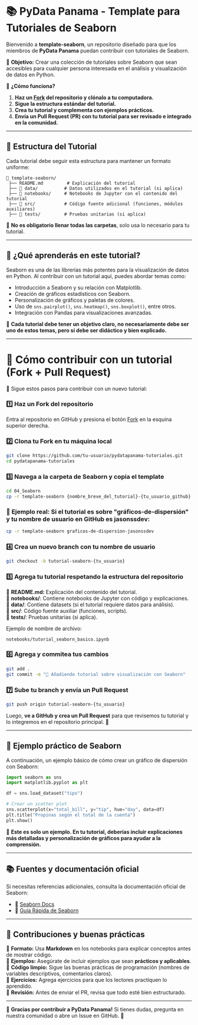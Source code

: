 # 📚 PyData Panama - Template para Tutoriales de Seaborn

Bienvenido a **template-seaborn**, un repositorio diseñado para que los miembros de **PyData Panama** puedan contribuir con tutoriales de Seaborn.

📌 **Objetivo:** Crear una colección de tutoriales sobre Seaborn que sean accesibles para cualquier persona interesada en el análisis y visualización de datos en Python.

📌 **¿Cómo funciona?**
1. **Haz un [Fork](https://github.com/pydatapanama/pydatapanama-tutoriales/fork) del repositorio y clónalo a tu computadora.**
2. **Sigue la estructura estándar del tutorial.**
3. **Crea tu tutorial y complementa con ejemplos prácticos.**
4. **Envía un Pull Request (PR) con tu tutorial para ser revisado e integrado en la comunidad.**

---

## 📂 **Estructura del Tutorial**
Cada tutorial debe seguir esta estructura para mantener un formato uniforme:
```plaintext
📂 template-seaborn/
 ├── README.md         # Explicación del tutorial
 ├── 📂 data/          # Datos utilizados en el tutorial (si aplica)
 ├── 📂 notebooks/     # Notebooks de Jupyter con el contenido del tutorial
 ├── 📂 src/           # Código fuente adicional (funciones, módulos auxiliares)
 ├── 📂 tests/         # Pruebas unitarias (si aplica)
```
📌 **No es obligatorio llenar todas las carpetas**, solo usa lo necesario para tu tutorial.

---

## 🚀 ¿Qué aprenderás en este tutorial?
Seaborn es una de las librerías más potentes para la visualización de datos en Python. Al contribuir con un tutorial aquí, puedes abordar temas como:
- Introducción a Seaborn y su relación con Matplotlib.
- Creación de gráficos estadísticos con Seaborn.
- Personalización de gráficos y paletas de colores.
- Uso de `sns.pairplot()`, `sns.heatmap()`, `sns.boxplot()`, entre otros.
- Integración con Pandas para visualizaciones avanzadas.

📌 **Cada tutorial debe tener un objetivo claro, no necesariamente debe ser uno de estos temas, pero sí debe ser didáctico y bien explicado.**

---

# 🤝 **Cómo contribuir con un tutorial (Fork + Pull Request)**
📒 Sigue estos pasos para contribuir con un nuevo tutorial:

### 1️⃣ **Haz un Fork del repositorio**
Entra al repositorio en GitHub y presiona el botón [Fork](https://github.com/pydatapanama/pydatapanama-tutoriales/fork) en la esquina superior derecha.

### 2️⃣ **Clona tu Fork en tu máquina local**
```bash
git clone https://github.com/tu-usuario/pydatapanama-tutoriales.git
cd pydatapanama-tutoriales
```

### 3️⃣ **Navega a la carpeta de Seaborn y copia el template**
```bash
cd 04_Seaborn
cp -r template-seaborn {nombre_breve_del_tutorial}-{tu_usuario_github}
```

### 📌 **Ejemplo real:** Si el tutorial es sobre "gráficos-de-dispersión" y tu nombre de usuario en GitHub es **jasonssdev**:
```bash
cp -r template-seaborn graficos-de-dispersion-jasonssdev
```

### 4️⃣ **Crea un nuevo branch con tu nombre de usuario**
```bash
git checkout -b tutorial-seaborn-{tu_usuario}
```

### 5️⃣ **Agrega tu tutorial respetando la estructura del repositorio**
📌 **README.md:** Explicación del contenido del tutorial.  
📌 **notebooks/**: Contiene notebooks de Jupyter con código y explicaciones.  
📌 **data/**: Contiene datasets (si el tutorial requiere datos para análisis).  
📌 **src/**: Código fuente auxiliar (funciones, scripts).  
📌 **tests/**: Pruebas unitarias (si aplica).  

Ejemplo de nombre de archivo:
```plaintext
notebooks/tutorial_seaborn_basico.ipynb
```

### 6️⃣ **Agrega y commitea tus cambios**
```bash
git add .
git commit -m "📝 Añadiendo tutorial sobre visualización con Seaborn"
```

### 7️⃣ **Sube tu branch y envía un Pull Request**
```bash
git push origin tutorial-seaborn-{tu_usuario}
```
Luego, **ve a GitHub y crea un Pull Request** para que revisemos tu tutorial y lo integremos en el repositorio principal. 🚀

---

## 📌 Ejemplo práctico de Seaborn
A continuación, un ejemplo básico de cómo crear un gráfico de dispersión con Seaborn:

```python
import seaborn as sns
import matplotlib.pyplot as plt

df = sns.load_dataset("tips")

# Crear un scatter plot
sns.scatterplot(x="total_bill", y="tip", hue="day", data=df)
plt.title("Propinas según el total de la cuenta")
plt.show()
```

🔹 **Este es solo un ejemplo. En tu tutorial, deberías incluir explicaciones más detalladas y personalización de gráficos para ayudar a la comprensión.**

---

## 📚 Fuentes y documentación oficial
Si necesitas referencias adicionales, consulta la documentación oficial de Seaborn:
- 📌 [Seaborn Docs](https://seaborn.pydata.org/)
- 📌 [Guía Rápida de Seaborn](https://seaborn.pydata.org/tutorial.html)

---

## 🤝 Contribuciones y buenas prácticas
📌 **Formato:** Usa **Markdown** en los notebooks para explicar conceptos antes de mostrar código.  
📌 **Ejemplos:** Asegúrate de incluir ejemplos que sean **prácticos y aplicables**.  
📌 **Código limpio:** Sigue las buenas prácticas de programación (nombres de variables descriptivos, comentarios claros).  
📌 **Ejercicios:** Agrega ejercicios para que los lectores practiquen lo aprendido.  
📌 **Revisión:** Antes de enviar el PR, revisa que todo esté bien estructurado.  

---

🚀 **Gracias por contribuir a PyData Panama!** Si tienes dudas, pregunta en nuestra comunidad o abre un Issue en GitHub. 🎯

